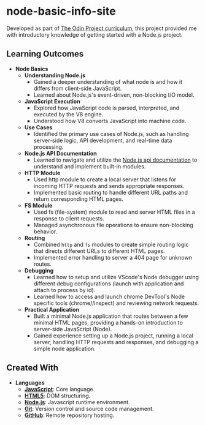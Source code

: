 # node-basic-info-site

Developed as part of [The Odin Project curriculum](https://www.theodinproject.com/lessons/nodejs-basic-informational-site), this project provided me with introductory knowledge of getting started with a Node.js project.

## Learning Outcomes

- **Node Basics**
  - **Understanding Node.js**
    - Gained a deeper understanding of what node is and how it differs from client-side JavaScript.
    - Learned about Node.js's event-driven, non-blocking I/O model.
  - **JavaScript Execution**
    - Explored how JavaScript code is parsed, interpreted, and executed by the V8 engine.
    - Understood how V8 converts JavaScript into machine code.
  - **Use Cases**
    - Identified the primary use cases of Node.js, such as handling server-side logic, API development, and real-time data processing.
  - **Node.js API Documentation**
    - Learned to navigate and utilize the [Node.js api documentation](https://nodejs.org/docs/latest/api/) to understand and implement built-in modules.
  - **HTTP Module**
    - Used http module to create a local server that listens for incoming HTTP requests and sends appropriate responses.
    - Implemented basic routing to handle different URL paths and return corresponding HTML pages.
  - **FS Module**
    - Used fs (file-system) module to read and server HTML files in a response to client requests.
    - Managed asynchronous file operations to ensure non-blocking behavior.
  - **Routing**
    - Combined `http` and `fs` modules to create simple routing logic that directs different URLs to different HTML pages.
    - Implemented error handling to server a 404 page for unknown routes.
  - **Debugging**
    - Learned how to setup and utilize VScode's Node debugger using different debug configurations (launch with application and attach to process by id).
    - Learned how to access and launch chrome DevTool's Node specific tools (chrome//inspect) and reviewing network requests.
  - **Practical Application**
    - Built a minimal Node.js application that routes between a few minimal HTML pages, providing a hands-on introduction to server-side JavaScript (Node).
    - Gained experience setting up a Node.js project, running a local server, handling HTTP requests and responses, and debugging a simple node application.

## Created With

- **Languages**
  - [**JavaScript**](https://ecma-international.org/publications-and-standards/standards/): Core language.
  - [**HTML5**](https://html.spec.whatwg.org/multipage/): DOM structuring.
  - [**Node.js**](https://nodejs.org/en): Javascript runtime environment.
  - [**Git**](https://git-scm.com/): Version control and source code management.
  - [**GitHub**](https://github.com/): Remote repository hosting.
